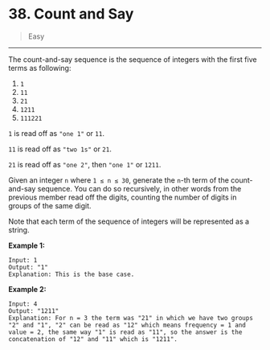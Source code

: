 # 38. Count and Say

> Easy

------

The count-and-say sequence is the sequence of integers with the first five terms as following:


1. `1`
2. `11`
3. `21`
4. `1211`
5. `111221`


`1` is read off as `"one 1"` or `11`.

`11` is read off as `"two 1s"` or `21`.

`21` is read off as `"one 2"`, then `"one 1"` or `1211`.

Given an integer `n` where `1 ≤ n ≤ 30`, generate the `n`-th term of the count-and-say sequence. You can do so recursively, in other words from the previous member read off the digits, counting the number of digits in groups of the same digit.

Note that each term of the sequence of integers will be represented as a string.

**Example 1:**

```
Input: 1
Output: "1"
Explanation: This is the base case.
```

**Example 2:**

```
Input: 4
Output: "1211"
Explanation: For n = 3 the term was "21" in which we have two groups "2" and "1", "2" can be read as "12" which means frequency = 1 and value = 2, the same way "1" is read as "11", so the answer is the concatenation of "12" and "11" which is "1211".
```